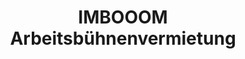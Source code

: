 ---
title: "IMBOOOM Arbeitsbühnenvermietung"
url: /burg/imbooom-arbeitsbuehnenvermietung/
shop: Mieten
---